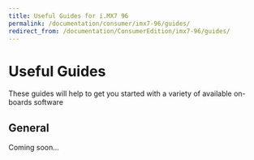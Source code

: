 ```yaml
---
title: Useful Guides for i.MX7 96
permalink: /documentation/consumer/imx7-96/guides/
redirect_from: /documentation/ConsumerEdition/imx7-96/guides/
---
```

# Useful Guides

These guides will help to get you started with a variety of available on-boards software

## General

Coming soon...
